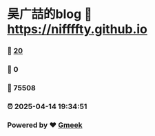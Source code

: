 # 吴广喆的blog :link: https://niffffty.github.io 
### :page_facing_up: [20](https://niffffty.github.io/tag.html) 
### :speech_balloon: 0 
### :hibiscus: 75508 
### :alarm_clock: 2025-04-14 19:34:51 
### Powered by :heart: [Gmeek](https://github.com/Meekdai/Gmeek)
